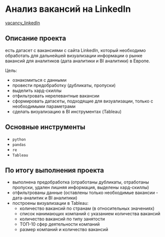 # Анализ вакансий на LinkedIn

[vacancy_linkedIn]()

## Описание проекта

есть датасет с вакансиями с сайта LinkedIn, который необходимо обработать для дальнейшей визуализации информации о рынке вакансий для аналитиков (дата аналитики и BI аналитики) в Европе.

Цель:
- ознакомиться с данными
- провести предобработку (дубликаты, пропуски)
- выделить хард-скиллы
- отфильтровать нерелевантные вакансии
- сформировать датасеты, подходящие для визуализации, только с необходимыми параметрами
- сделать визуализацию в BI инструментах (Tableau)

## Основные инструменты
- `python`
- `pandas`
- `re`
- `Tableau`

## По итогу выполнения проекта

- выполнена предобработка (отработаны дубликаты, отработаны пропуски, удален лишняя информация, выделены хард-скиллы)
- отфильтрованы данные (оставлены только необходимые вакансии - дата-аналитик и BI аналитики)
- построены визуализации в Tableau:
  - количество вакансий по странам (в относительных значениях)
  - список нанимающих компаний с указанием количества вакансий 
  - количество вакансий по типу занятости
  - ТОП-10 сфер деятельности компаний
  - размер компаний и количество вакансий  

